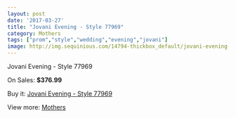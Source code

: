 ```yaml
---
layout: post
date: '2017-03-27'
title: "Jovani Evening - Style 77969"
category: Mothers
tags: ["prom","style","wedding","evening","jovani"]
image: http://img.sequinious.com/14794-thickbox_default/jovani-evening-style-77969.jpg
---
```

Jovani Evening - Style 77969

On Sales: **$376.99**
<a href="https://www.sequinious.com/mothers/6988-jovani-evening-style-77969.html"><amp-img layout="responsive" width="600" height="600" src="//img.sequinious.com/14794-thickbox_default/jovani-evening-style-77969.jpg" alt="Jovani Evening - Style 77969 0" /></a>
<a href="https://www.sequinious.com/mothers/6988-jovani-evening-style-77969.html"><amp-img layout="responsive" width="600" height="600" src="//img.sequinious.com/14795-thickbox_default/jovani-evening-style-77969.jpg" alt="Jovani Evening - Style 77969 1" /></a>

Buy it: [Jovani Evening - Style 77969](https://www.sequinious.com/mothers/6988-jovani-evening-style-77969.html "Jovani Evening - Style 77969")

View more: [Mothers](https://www.sequinious.com/6-mothers "Mothers")
